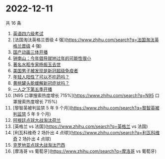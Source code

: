 # 2022-12-11

共 16 条

<!-- BEGIN ZHIHUSEARCH -->
<!-- 最后更新时间 Sun Dec 11 2022 18:07:02 GMT+0800 (China Standard Time) -->
1. [英语四六级考试](https://www.zhihu.com/search?q=英语四六级考试)
1. [法国淘汰英格兰晋级 4 强](https://www.zhihu.com/search?q=法国淘汰英格兰晋级 4 强)
1. [国产动画三体开播](https://www.zhihu.com/search?q=国产动画三体开播)
1. [钟南山：今年倡导就地过年的可能性很小](https://www.zhihu.com/search?q=钟南山：今年倡导就地过年的可能性很小)
1. [著名水稻专家杨振玉去世](https://www.zhihu.com/search?q=著名水稻专家杨振玉去世)
1. [美国男子被发现是新冠超级免疫者](https://www.zhihu.com/search?q=美国男子被发现是新冠超级免疫者)
1. [年轻人阳性了可以不吃药吗？](https://www.zhihu.com/search?q=年轻人阳性了可以不吃药吗？)
1. [黄桃罐头能缓解新冠症状吗？](https://www.zhihu.com/search?q=黄桃罐头能缓解新冠症状吗？)
1. [一人之下第五季开播](https://www.zhihu.com/search?q=一人之下第五季开播)
1. [N95 口罩搜索热度增长 715%](https://www.zhihu.com/search?q=N95 口罩搜索热度增长 715%)
1. [黎智英被判监禁 5 年 9 个月](https://www.zhihu.com/search?q=黎智英被判监禁 5 年 9 个月)
1. [阿根廷点球大战淘汰荷兰](https://www.zhihu.com/search?q=阿根廷点球大战淘汰荷兰)
1. [英格兰 vs 法国](https://www.zhihu.com/search?q=英格兰 vs 法国)
1. [利瓦科维奇 2 场扑出 4 点球](https://www.zhihu.com/search?q=利瓦科维奇 2 场扑出 4 点球)
1. [克罗地亚点球大战淘汰巴西](https://www.zhihu.com/search?q=克罗地亚点球大战淘汰巴西)
1. [摩洛哥 vs 葡萄牙](https://www.zhihu.com/search?q=摩洛哥 vs 葡萄牙)
<!-- END ZHIHUSEARCH -->

